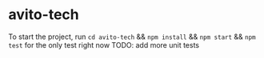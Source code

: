 # avito-tech

To start the project, run `cd avito-tech` && `npm install` && `npm start` &&
`npm test` for the only test right now
TODO: add more unit tests
